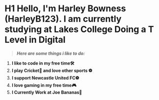 # H1 **Hello, I'm Harley Bowness (HarleyB123). I am currently studying at Lakes College Doing a T Level in Digital**

> ***Here are some things i like to do:***

1. **I like to code in my free time🛠️**
2. **I play Cricket🏏 and love other sports ⚽**
3. **I support Newcastle United FC⚽**
4. **I love gaming in my free time🎮**
5. **I Currently Work at Joe Bananas👷**

